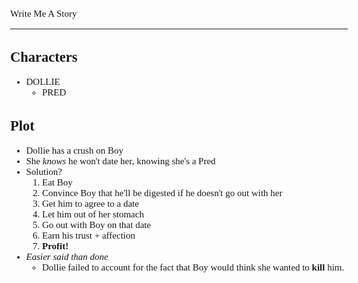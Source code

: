 <Style>
    Body {
        Font-size: 15px;
        Font-family: Verdana;
    };
</Style>

Write Me A Story
****************
Characters
----------
- DOLLIE
    - PRED

Plot
----
- Dollie has a crush on Boy
- She _knows_ he won't date her, knowing she's a Pred
- Solution?
    1. Eat Boy
    1. Convince Boy that he'll be digested if he doesn't go out with her
    1. Get him to agree to a date
    1. Let him out of her stomach
    1. Go out with Boy on that date
    1. Earn his trust + affection
    1. __Profit!__
- _Easier said than done_
    - Dollie failed to account for the fact that Boy would think she wanted to __kill__ him.